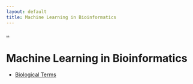 ```yaml
---
layout: default
title: Machine Learning in Bioinformatics
---
```


<a href="../..">..</a>

# Machine Learning in Bioinformatics

- [Biological Terms](biologie)
